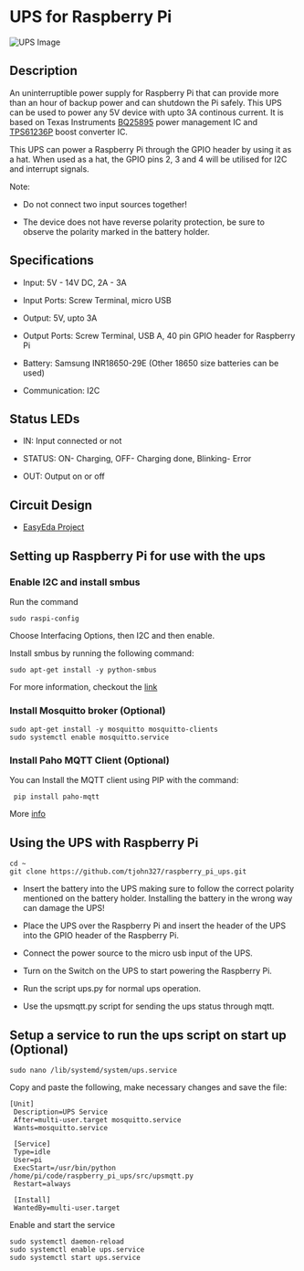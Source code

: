 # UPS for Raspberry Pi

![UPS Image](https://github.com/tjohn327/raspberry_pi_ups/raw/master/Assests/ups_3view.png)

## Description

An uninterruptible power supply for Raspberry Pi that can provide more than an hour of backup power and can shutdown the Pi safely.
This UPS can be used to power any 5V device with upto 3A continous current. It is based on Texas Instruments [BQ25895](http://www.ti.com/product/BQ25895) power management IC and [TPS61236P](http://www.ti.com/product/TPS61236P) boost converter IC.

This UPS can power a Raspberry Pi through the GPIO header by using it as a hat. When used as a hat, the GPIO pins 2, 3 and 4 will be utilised for I2C and interrupt signals.

Note:  

* Do not connect two input sources together!

* The device does not have reverse polarity protection, be sure to observe the polarity marked in the battery holder.

## Specifications

* Input:  5V - 14V DC, 2A - 3A

* Input Ports: Screw Terminal, micro USB

* Output: 5V, upto 3A

* Output Ports: Screw Terminal, USB A, 40 pin GPIO header for Raspberry Pi

* Battery: Samsung INR18650-29E (Other 18650 size batteries can be used)

* Communication: I2C

## Status LEDs

* IN: Input connected or not

* STATUS: ON- Charging, OFF- Charging done, Blinking- Error

* OUT: Output on or off

## Circuit Design

* [EasyEda Project](https://easyeda.com/tjohn327/ups-for-raspberry-pi)

## Setting up Raspberry Pi for use with the ups

### Enable I2C and install smbus

Run the command

```
sudo raspi-config
```

Choose Interfacing Options, then I2C and then enable.

Install smbus by running the following command:

```
sudo apt-get install -y python-smbus
```

For more information, checkout the [link](https://learn.adafruit.com/adafruits-raspberry-pi-lesson-4-gpio-setup/configuring-i2c)

### Install Mosquitto broker (Optional)

```
sudo apt-get install -y mosquitto mosquitto-clients
sudo systemctl enable mosquitto.service
```

### Install Paho MQTT Client (Optional)

You can Install the MQTT client using PIP with the command:

```
 pip install paho-mqtt
```

More [info](http://www.steves-internet-guide.com/into-mqtt-python-client/)

## Using the UPS with Raspberry Pi

```shell
cd ~
git clone https://github.com/tjohn327/raspberry_pi_ups.git
```

* Insert the battery into the UPS making sure to follow the correct polarity mentioned on the battery holder. Installing the battery in the wrong way can damage the UPS!

* Place the UPS over the Raspberry Pi and insert the header of the UPS into the GPIO header of the Raspberry Pi.

* Connect the power source to the micro usb input of the UPS.

* Turn on the Switch on the UPS to start powering the Raspberry Pi.

* Run the script ups.py for normal ups operation.

* Use the upsmqtt.py script for sending the ups status through mqtt.

## Setup a service to run the ups script on start up (Optional)

```shell
sudo nano /lib/systemd/system/ups.service
```

Copy and paste the following, make necessary changes and save the file:

```
[Unit]
 Description=UPS Service
 After=multi-user.target mosquitto.service
 Wants=mosquitto.service

 [Service]
 Type=idle
 User=pi 
 ExecStart=/usr/bin/python /home/pi/code/raspberry_pi_ups/src/upsmqtt.py 
 Restart=always

 [Install]
 WantedBy=multi-user.target
```

Enable and start the service

```shell
sudo systemctl daemon-reload
sudo systemctl enable ups.service
sudo systemctl start ups.service
```
